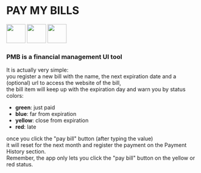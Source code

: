 <h1>PAY MY BILLS</h1>
<p>
<img src="https://cdn.jsdelivr.net/gh/devicons/devicon/icons/react/react-original.svg" width="50" />
<img src="https://cdn.jsdelivr.net/gh/devicons/devicon/icons/mongodb/mongodb-original.svg" width="50" />
<img src="https://cdn.jsdelivr.net/gh/devicons/devicon/icons/nodejs/nodejs-original.svg" width="50" />
</p>

<h3>
PMB is a financial management UI tool
</h3>

It is actually very simple:   
you register a new bill with the name, the next expiration date and a (optional) url to access the website of the bill,  
the bill item will keep up with the expiration day and warn you by status colors:
  - **green**: just paid
  - **blue**: far from expiration
  - **yellow**: close from expiration
  - **red**: late

once you click the "pay bill" button (after typing the value)  
it will reset for the next month and register the payment on the Payment History section.  
Remember, the app only lets you click the "pay bill" button on the yellow or red status.  

